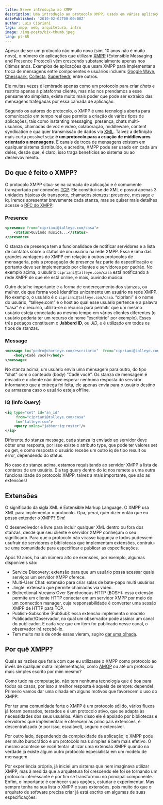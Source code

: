 ```yaml
---
title: Breve introdução ao XMPP
description: Uma introdução ao protocolo XMPP, usado em várias aplicações web em tempo real.
datePublished: '2010-02-02T00:00:00Z'
author: Luis Cipriani
tags: xmpp, web, arquitetura, intro
image: /img-posts/bix-thumb.jpeg
lang: pt-BR
---
```


Apesar de ser um protocolo não muito novo (sim, 10 anos não é muito novo), o número de aplicações que utilizam [XMPP](http://www.xmpp.org 'Website do protocolo') (Extensible Messaging and Presence Protocol) vêm crescendo substancialmente apenas nos últimos anos. Exemplos de aplicações que usam XMPP para implementar a troca de mensagens entre componentes e usuários incluem: [Google Wave](https://wave.google.com 'Site do Google Wave'), [Chesspark](https://www.chess.com/chesspark.html 'Xadrez online Chesspark'), [Collecta](http://www.collecta.com 'Busca em tempo real'), [Superfeedr](http://www.superfeedr.com 'Agregador de feeds Superfeedr'), entre outros.

Ele muitas vezes é lembrado apenas como um protocolo para criar _chats_ e restrito apenas à plataforma cliente, mas não nos prendamos a esse pensamento simplista, existe muito mais poder que pode ser extraído das mensagens trafegadas por essa camada de aplicação.

Segundo os autores do protocolo, o XMPP é uma tecnologia aberta para comunicação em tempo real que permite a criação de vários tipos de aplicações, tais como instanting messaging, presença, chats multi-usuários, chamadas de voz e vídeo, colaboração, middleware, content syndication e qualquer transmissão de dados via [XML](http://en.wikipedia.org/wiki/XML 'XML na wikipedia'). Talvez a definição mais curta possível seja: **é um protocolo para a criação de middlewares orientado a mensagens**. E canais de troca de mensagens existem em qualquer sistema distribuído, e acredite, XMPP pode ser usado em cada um deles, desde que, é claro, isso traga benefícios ao sistema ou ao desenvovimento.

## Do que é feito o XMPP?

O protocolo XMPP situa-se na camada de aplicação e é comumente transportado por conexões [TCP](http://en.wikipedia.org/wiki/Transmission_Control_Protocol 'TCP na Wikipedia'). Ele constitui-se de XML e possui apenas 3 unidades básicas de transporte, chamados _stanzas_: presence, message e iq. Iremos apresentar brevemente cada stanza, mas se quiser mais detalhes acesse o [RFC do XMPP](http://xmpp.org/rfcs/rfc3921.html#stanzas 'Seção de stanzas do RFC do XMPP'):

### Presence

```xml
<presence from="cipriani@talleye.com/casa">
	<status>Ouvindo música...</status>
</presence>
```

O stanza de presença tem a funcionalidade de notificar servidores e a lista de contatos sobre o status de um usuário na rede XMPP. Essa é uma das grandes vantagens do XMPP em relação à outros protocolos de mensageria, pois a propagação de presença faz parte da especificação e portanto deve ser implementado por clientes e servidores por padrão. No exemplo acima, o usuário `cipriani@talleye.com/casa` está notificando a rede XMPP de que ele está online, e mais, ouvindo música.

Outro detalhe importante é a forma de endereçamento dos stanzas, ou melhor, de que forma você identifica unicamente um usuário na rede XMPP. No exemplo, o usuário é o `cipriani@talleye.com/casa`. “cipriani” é o nome do usuário, “talleye.com” é o host ao qual esse usuário pertence e a palavra “casa” é o recurso, utiliza-se o recurso para permitir que um mesmo usuário esteja conectado ao mesmo tempo em vários clientes diferentes (o usuário poderia ter um recurso de nome “escritório” por exemplo). Esses três pedaços constituem o **Jabberd ID**, ou _JID_, e é utilizado em todos os tipos de stanzas.

### Message

```xml
<message to="pedro@shorteye.com/escritorio"  from="cipriani@talleye.com/casa"  type="chat">
	<body>Cadê você?</body>
</message>
```

No stanza acima, um usuário envia uma mensagem para outro, do tipo “chat” com o conteúdo (body) “Cadê você”. Os stanza de mensagem é enviado e o cliente não deve esperar nenhuma resposta do servidor informando que a entrega foi feita, ele apenas envia para o usuário destino ou armazena caso o usuário esteja offline.

### IQ (Info Query)

```xml
<iq type="set" id="an_id"
     from="cipriani@talleye.com/casa"
     to="talleye.com">
    <query xmlns="jabber:iq:roster"/>
</iq>
```

Diferente do stanza message, cada stanza iq enviado ao servidor deve obter uma resposta, por isso existe o atributo type, que pode ter valores set ou get, e como resposta o usuário recebe um outro iq de tipo result ou error, dependendo do status.

No caso do stanza acima, estamos requisitando ao servidor XMPP a lista de contatos de um usuário. E a tag query dentro do iq nos remete a uma outra funcionalidade do protocolo XMPP, talvez a mais importante, que são as extensões!

## Extensões

O significado da sigla XML é Extensible Markup Language. O XMPP usa XML para implementar o protocolo. Opa, peraí, quer dizer então que eu posso extender o XMPP? Sim!

O desenvolvedor é livre para incluir qualquer XML dentro ou fora dos stanzas, desde que seu cliente e servidor XMPP conheçam o seu significado. Para que o protocolo não virasse bagunça e todos pudessem usufruir de servidores e bibliotecas que implementam extensões, contruiu-se uma comunidade para especificar e publicar as especificações.

Após 10 anos, há um número alto de exensões, por exemplo, algumas disponíveis são:

- Service Discovery: extensão para que um usuário possa acessar quais serviços um servidor XMPP oferece.
- Multi-User Chat: extensão para criar salas de bate-papo multi usuários.
- Jingle: extensão que permite chamadas via vídeo.
- Bidirectional-streams Over Synchronous HTTP (BOSH): essa extensão permite um cliente HTTP conectar em um servidor XMPP por meio de um connection manager, cuja responsabilidade é converter uma sessão XMPP de HTTP para TCP.
- Publish-Subscribe (PubSub): essa extensão implementa o modelo Publicador/Observador, no qual um observador pode assinar um canal do publicador. E cada vez que um item for publicado nesse canal, o observador irá recebê-lo.
- Tem muito mais de onde essas vieram, sugiro [dar uma olhada](http://xmpp.org/extensions/ 'Lista de extensões do XMPP').

## Por quê XMPP?

Quais as razões que faria com que eu utilizasse o XMPP como protocolo ao invés de qualquer outra implementação, como [AMQP](http://en.wikipedia.org/wiki/AMQP 'AMQP na Wikipedia') ou até um protocolo mais simples escrito por mim mesmo?

Como tudo na computação, não tem nenhuma tecnologia que é boa para todos os casos, por isso a melhor resposta é aquela de sempre: depende! Primeiro vamos dar uma olhada em alguns motivos que favorecem o uso do XMPP:

Por ter uma comunidade forte o XMPP é um protocolo sólido, vários fluxos já foram pensados, testados e é um protocolo ativo, que se adapta às necessidades dos seus usuários. Além disso ele é apoiado por bibliotecas e servidores que implementam e oferecem as principais extensões, é descentralizado (e por isso, escalável), seguro e extensível.

Por outro lado, dependendo da complexidade da aplicação, o XMPP pode ser muito burocrático e um protocolo mais simples é bem mais efetivo. O mesmo acontece se você tentar utilizar uma extensão XMPP quando na verdade já existe algum outro protocolo especialista em um modelo de mensagem.

Por experiência própria, já iniciei um sistema que nem imaginava utilizar XMPP, mas à medida que a arquitetura foi crescendo ele foi se tornando um protocolo interessante e por fim se transformou no principal componente. Enfim, o importante é conhecer suas opções, estudar e experimentar. Mas sempre tenha na sua lista o XMPP e suas extensões, pois muito do que o arquiteto de software precisa criar já está escrito em algumas de suas especificações.
